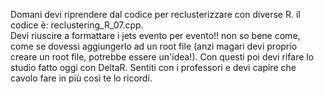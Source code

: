 Domani devi riprendere dal codice per reclusterizzare con diverse R. il codice è: reclustering_R_07.cpp.\
Devi riuscire a formattare i jets evento per evento!! non so bene come, come se dovessi aggiungerlo ad un root file (anzi magari devi proprio creare un root file, potrebbe essere un'idea!).
Con questi poi devi rifare lo studio fatto oggi con DeltaR. Sentiti con i professori e devi capire che cavolo fare in più così te lo ricordi.
